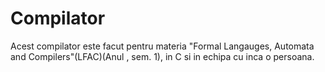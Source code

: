 # Compilator

Acest compilator este facut pentru materia "Formal Langauges, Automata and Compilers"(LFAC)(Anul , sem. 1), in C si in echipa cu inca o persoana.

